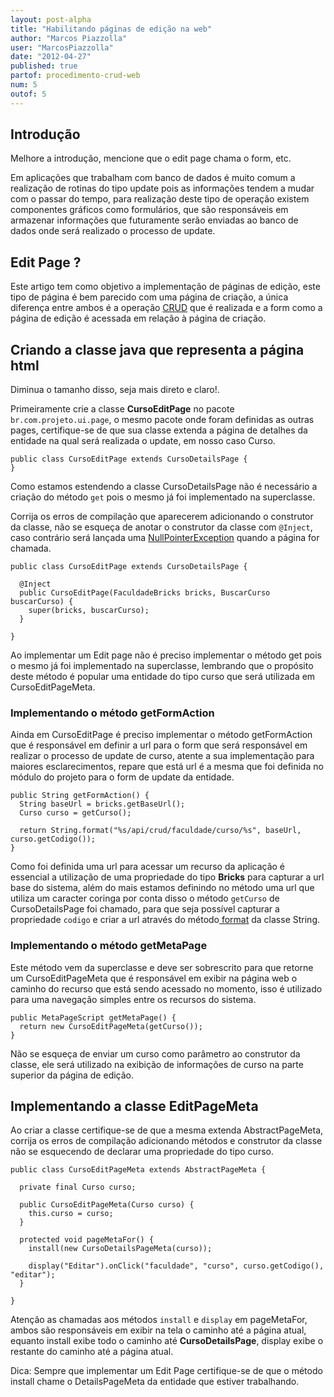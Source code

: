 ```yaml
---
layout: post-alpha
title: "Habilitando páginas de edição na web"
author: "Marcos Piazzolla"
user: "MarcosPiazzolla"
date: "2012-04-27"
published: true 
partof: procedimento-crud-web
num: 5
outof: 5
---
```


## Introdução

<div class="alert alert-danger">Melhore a introdução, mencione que o edit page chama o form, etc.</div>

Em aplicações que trabalham com banco de dados é muito comum a realização de rotinas do tipo update 
pois as informações tendem a mudar com o passar do tempo, para realização deste tipo de operação
existem componentes gráficos como formulários, que são responsáveis em armazenar informações que
futuramente serão enviadas ao banco de dados onde será realizado o processo de update.

## Edit Page ?

Este artigo tem como objetivo a implementação de páginas de edição, este tipo de página é bem
parecido com uma página de criação, a única diferença entre ambos é a operação
<a href="http://pt.wikipedia.org/wiki/CRUD">CRUD</a> que é realizada e a form como a página de
edição é acessada em relação à página de criação.

## Criando a classe java que representa a página html

<div class="alert alert-danger">Diminua o tamanho disso, seja mais direto e claro!.</div>

Primeiramente crie a classe __CursoEditPage__ no pacote `br.com.projeto.ui.page`, o mesmo pacote
onde foram definidas as outras pages, certifique-se de que sua classe extenda a página de detalhes
da entidade na qual será realizada o update, em nosso caso Curso.

	public class CursoEditPage extends CursoDetailsPage {
	}

Como estamos estendendo a classe CursoDetailsPage não é necessário a criação do método `get` pois
o mesmo já foi implementado na superclasse.

Corrija os erros de compilação que aparecerem adicionando o construtor da classe, não se esqueça de
anotar o construtor da classe com `@Inject`, caso contrário será lançada uma 
<a href="http://docs.oracle.com/javase/7/docs/api/java/lang/NullPointerException.html">NullPointerException</a>
quando a página for chamada.

	public class CursoEditPage extends CursoDetailsPage {
	
	  @Inject
	  public CursoEditPage(FaculdadeBricks bricks, BuscarCurso buscarCurso) {
		super(bricks, buscarCurso);
	  }
	
	}

<div class="alert alert info">
	Ao implementar um Edit page não é preciso implementar o método get pois o mesmo já foi
	implementado na superclasse, lembrando que o propósito deste método é popular uma entidade do
	tipo curso que será utilizada em CursoEditPageMeta.
</div>

### Implementando o método getFormAction

Ainda em CursoEditPage é preciso implementar o método getFormAction que é responsável em definir a
url para o form que será responsável em realizar o processo de update de curso, atente a sua
implementação para maiores esclarecimentos, repare que está url é a mesma que foi definida no
módulo do projeto para o form de update da entidade.

	public String getFormAction() {
	  String baseUrl = bricks.getBaseUrl();
	  Curso curso = getCurso();
	  
	  return String.format("%s/api/crud/faculdade/curso/%s", baseUrl, curso.getCodigo());
	}

Como foi definida uma url para acessar um recurso da aplicação é essencial a utilização de uma
propriedade do tipo __Bricks__ para capturar a url base do sistema, além do mais estamos definindo
no método uma url que utiliza um caracter coringa por conta disso o método `getCurso` de
CursoDetailsPage foi chamado, para que seja possível capturar a propriedade `codigo` e criar a url através
do método<a href="http://docs.oracle.com/javase/7/docs/api/java/lang/String.html#format%28java.util.Locale,%20java.lang.String,%20java.lang.Object...%29">
format</a> da classe String.

### Implementando o método getMetaPage

Este método vem da superclasse e deve ser sobrescrito para que retorne um CursoEditPageMeta que é
responsável em exibir na página web o caminho do recurso que está sendo acessado no momento, isso é
utilizado para uma navegação simples entre os recursos do sistema.

	public MetaPageScript getMetaPage() {
	  return new CursoEditPageMeta(getCurso());
	}

Não se esqueça de enviar um curso como parâmetro ao construtor da classe, ele será utilizado na
exibição de informações de curso na parte superior da página de edição.

## Implementando a classe EditPageMeta

Ao criar a classe certifique-se de que a mesma extenda AbstractPageMeta, corrija os erros de
compilação adicionando métodos e construtor da classe não se esquecendo de declarar uma propriedade
do tipo curso.

	public class CursoEditPageMeta extends AbstractPageMeta {
	  
	  private final Curso curso;
	  
	  public CursoEditPageMeta(Curso curso) {
	    this.curso = curso;
	  }
	  
	  protected void pageMetaFor() {
	    install(new CursoDetailsPageMeta(curso));
	    
	    display("Editar").onClick("faculdade", "curso", curso.getCodigo(), "editar");
	  }
	  
	}

Atenção as chamadas aos métodos `install` e `display` em pageMetaFor, ambos são responsáveis em
exibir na tela o caminho até a página atual, equanto install exibe todo o caminho até
__CursoDetailsPage__, display exibe o restante do caminho até a página atual.

<div class="alert alert info">
	Dica: Sempre que implementar um Edit Page certifique-se de que o método install chame o
	DetailsPageMeta da entidade que estiver trabalhando.
</div>

